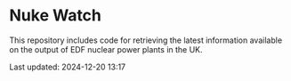 # Nuke Watch

This repository includes code for retrieving the latest information available on the output of EDF nuclear power plants in the UK.

Last updated: 2024-12-20 13:17